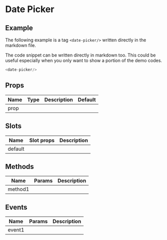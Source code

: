 # Date Picker

## Example

The following example is a tag `<date-picker/>` written directly in the markdown file.

<date-picker/>

The code snippet can be written directly in markdown too. This could be useful especially when you only want to show a portion of the demo codes.

``` js
<date-picker/>
```

## Props
Name | Type   | Description | Default
---- | :----: | ----------- | -----
prop |        |             |

## Slots
Name     | Slot props       | Description
-------- | -----------      | -----
default  |                  |

## Methods
Name             | Params            | Description
---------------- | ----------------- | -------------------
method1          |                   |

## Events
Name             | Params            | Description
---------------- | ----------------- | -------------------
event1           |                   |